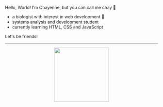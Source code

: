 Hello, World! I'm Chayenne, but you can call me chay 🔮

- a biologist with interest in web development 🌱
- systems analysis and development student
- currently learning HTML, CSS and JavaScript

Let's be friends!

<hr>

<div align="center">
  <a href="https://github.com/chagasdecastro">
  <img height="180em" src="https://github-readme-stats.vercel.app/api?username=chagasdecastro&show_icons=true&theme=dracula&include_all_commits=true&count_private=false"/>
</div>

